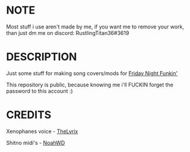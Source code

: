 # NOTE
Most stuff i use aren't made by me, if you want me to remove your work, than just dm me on discord: RustlingTitan36#3619

# DESCRIPTION
Just some stuff for making song covers/mods for [Friday Night Funkin'](https://ninja-muffin24.itch.io/funkin/)

This repository is public, because knowing me i'll FUCKIN forget the password to this account :)

# CREDITS
Xenophanes voice - [TheLyrix](https://www.youtube.com/channel/UC6Ah14w5--go-q-CK9w1vyA/featured)

Shitno midi's - [NoahWD](https://github.com/NoahWantsDie)
